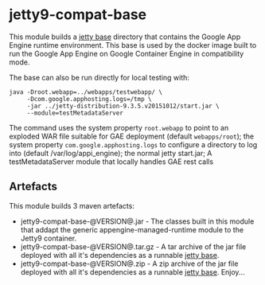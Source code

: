 jetty9-compat-base
==================

This module builds a [jetty base](https://www.eclipse.org/jetty/documentation/current/startup-base-and-home.html) directory 
that contains the Google App Engine runtime environment. This base is used by the docker image built to run the 
Google App Engine on Google Container Engine in compatibility mode.

The base can also be run directly for local testing with:
```shell
java -Droot.webapp=../webapps/testwebapp/ \
     -Dcom.google.apphosting.logs=/tmp \
     -jar ../jetty-distribution-9.3.5.v20151012/start.jar \
     --module=testMetadataServer
```
The command uses the system property `root.webapp` to point to an exploded WAR file suitable for GAE deployment (default `webapps/root`); 
the system property `com.google.apphosting.logs` to configure a directory to log into (default /var/log/appi\_engine);
the normal jetty start.jar;
A testMetadataServer module that locally handles GAE rest calls 

## Artefacts

This module builds 3 maven artefacts:
 * jetty9-compat-base-@VERSION@.jar - The classes built in this module that addapt the generic appengine-managed-runtime module to the Jetty9 container.
 * jetty9-compat-base-@VERSION@.tar.gz - A tar archive of the jar file deployed with all it's dependencies as a runnable [jetty base](https://www.eclipse.org/jetty/documentation/current/startup-base-and-home.html). 
 * jetty9-compat-base-@VERSION@.zip - A zip archive of the jar file deployed with all it's dependencies as a runnable [jetty base](https://www.eclipse.org/jetty/documentation/current/startup-base-and-home.html). 
Enjoy...
